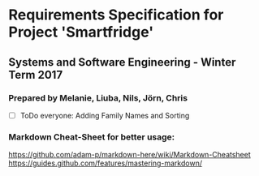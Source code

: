 # Requirements Specification for Project 'Smartfridge'


## Systems and Software Engineering - Winter Term 2017



### Prepared by Melanie, Liuba, Nils, Jörn, Chris
- [ ] ToDo everyone: Adding Family Names and Sorting

### Markdown Cheat-Sheet for better usage:
https://github.com/adam-p/markdown-here/wiki/Markdown-Cheatsheet
https://guides.github.com/features/mastering-markdown/



